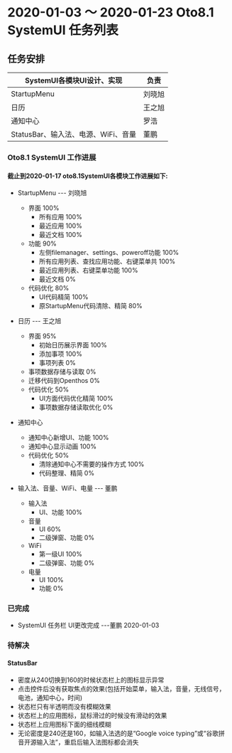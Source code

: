 # 2020-01-03 ～ 2020-01-23 Oto8.1 SystemUI 任务列表

## 任务安排

SystemUI各模块UI设计、实现|负责
--|--
StartupMenu|刘晓旭
日历|王之旭
通知中心|罗浩
StatusBar、输入法、电源、WiFi、音量|董鹏

### Oto8.1 SystemUI 工作进展
#### 截止到2020-01-17 oto8.1SystemUI各模块工作进展如下:
- StartupMenu --- 刘晓旭
    - 界面 100%
      - 所有应用 100%
      - 最近应用 100%
      - 最近文档 100%
    - 功能 90%
      - 左侧filemanager、settings、poweroff功能 100%
      - 所有应用列表、查找应用功能、右键菜单共 100%
      - 最近应用列表、右键菜单功能 100%
      - 最近文档 0%
    - 代码优化 80%
      - UI代码精简 100%
      - 原StartupMenu代码清除、精简 80%
      
- 日历  --- 王之旭
  - 界面 95%
    - 初始日历展示界面 100%
    - 添加事项 100%
    - 事项列表 0%
  - 事项数据存储与读取 0%
  - 迁移代码到Openthos 0%
  - 代码优化 50%
    - UI方面代码优化精简 100%
    - 事项数据存储读取优化 0%
   
- 通知中心
  - 通知中心新增UI、功能 100%
  - 通知中心显示动画 100%
  - 代码优化 50%
    - 清除通知中心不需要的操作方式 100%
    - 代码整理、精简 0%
   
- 输入法、音量、WiFi、电量  --- 董鹏
  - 输入法
    - UI、功能 100%
  - 音量
    - UI 60%
    - 二级弹窗、功能 0%
  - WiFi
    - 第一级UI 100%
    - 二级弹窗、功能 0%
  - 电量
    - UI 100%
    - 功能 0%

### 已完成
  - SystemUI 任务栏 UI更改完成 ---董鹏 2020-01-03
  
### 待解决
#### StatusBar
  - 密度从240切换到160的时候状态栏上的图标显示异常
  - 点击控件后没有获取焦点的效果(包括开始菜单，输入法，音量，无线信号，电池，通知中心，时间)
  - 状态栏只有半透明而没有模糊效果
  - 状态栏上的应用图标，鼠标滑过的时候没有滑动的效果
  - 状态栏上应用图标下面的细线模糊
  - 无论密度是240还是160，如输入法选的是“Google voice typing”或“谷歌拼音开源输入法”，重启后输入法图标都会消失
